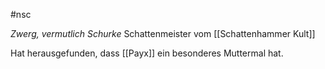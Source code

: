 #nsc 

*Zwerg, vermutlich Schurke*
Schattenmeister vom [[Schattenhammer Kult]]

Hat herausgefunden, dass [[Payx]] ein besonderes Muttermal hat.

